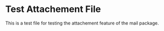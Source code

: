 # Test Attachement File

This is a test file for testing the attachement feature of the mail package.
